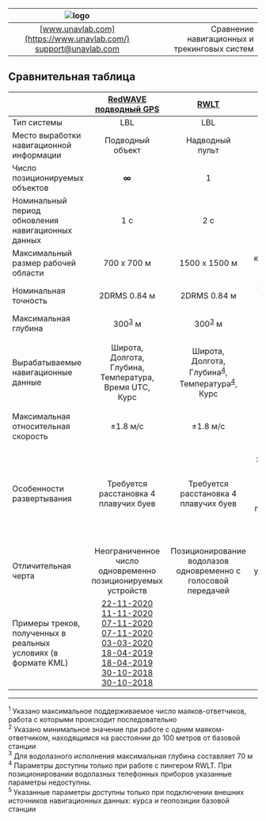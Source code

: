 | ![logo](https://ucnl.github.io/documentation/sm_logo.png) | |
| :---: | ---: |
| [www.unavlab.com](https://www.unavlab.com/) <br/> [support@unavlab.com](mailto:support@unavlab.com) | Сравнение навигационных и трекинговых систем |


## Сравнительная таблица

|  | [RedWAVE подводный GPS](/documentation/RU/RedWAVE/RedWAVE_DataBrief_ru.md) | [RWLT](/documentation/RU/RWLT/RWLT_DataBrief_ru.md) | [Zima USBL](/documentation/RU/Zima/Zima_DataBrief_ru.md) | [WAYU](/documentation/RU/WAYU/WAYU_DataBrief_ru.md) | [uWAVE USBL](/documentation/RU/uWAVE/uWAVE_USBL_DataBrief_ru.md) |
| :---                                               | :---:                 | :---:           | :---:                           | :---:           | :---:                |
| Тип системы                                        | LBL                   | LBL             | USBL                            | LBL             | USBL                 |
| Место выработки навигационной информации           | Подводный <br/> объект | Надводный <br/> пульт | Надводный <br/> пульт | Надводный <br/> пульт | Надводный <br/> пульт |
| Число позиционируемых объектов                     | **∞**                  | 1               | до 23<sup>[1](#footnote1)</sup> | 1               | до 20<sup>[1](#footnote1)</sup>                |
| Номинальный период обновления навигационных данных | 1 с                   | 2 с             | ≥ 3.6<sup>[2](#footnote2)</sup> с | 2 c           | ≥ 3.6<sup>[2](#footnote2)</sup> c                |
| Максимальный размер рабочей области            | 700 х 700 м           | 1500 x 1500 м   | круг R = 8000 м      | 300 x 300 м     | круг R = 1000 м |
| Номинальная точность                               | 2DRMS 0.84 м          | 2DRMS 0.84 м    | 1° (≈17 м на удалении 1000 м) | 2DRMS 2 м | 2° (≈35 м на удалении 1000 м) |
| Максимальная глубина                               | 300<sup>[3](#footnote3)</sup> м | 300<sup>[3](#footnote3)</sup> м | 300 м | 100 м | 300 м |
| Вырабатываемые навигационные данные                | Широта, <br/> Долгота, <br/> Глубина, <br/> Температура, <br/> Время UTC, <br/> Курс | Широта, <br/> Долгота, <br/> Глубина<sup>[4](#footnote4)</sup>, <br/> Температура<sup>[4](#footnote4)</sup>, <br/> Курс | Дальность, <br/> Азимут, <br/> Глубина, <br/> Заряд батареи, <br/> Широта<sup>[5](#footnote5)</sup>, <br/> Долгота<sup>[5](#footnote5)</sup> | Широта, <br/> Долгота, <br/> Курс | Дальность, <br/> Азимут, <br/> Глубина, <br/> Заряд батареи, <br/> Широта<sup>[4](#footnote5)</sup>, <br/> Долгота<sup>[5](#footnote4)</sup> | 
| Максимальная относительная скорость | ±1.8 м/с | ±1.8 м/с | ±2 м/с | ±1 м/с | ±1 м/с |
| Особенности развертывания | Требуется расстановка 4 плавучих буев | Требуется расстановка 4 плавучих буев | Требуется закрепление базовой станции на жесткой штанге и подключение внешнего GPS и компаса | Требуется расстановка 4 плавучих буев | Требуется закрепление базовой станции на жесткой штанге и подключение внешнего GPS и компаса |
| Отличительная черта | Неограниченное число одновременно позиционируемых устройств | Позиционирование водолазов одновременно с голосовой передачей | Функция передачи управляющих кодовых посылок | Максимально доступное решение для любительского применения | Двусторонняя передача данных |
| Примеры треков, полученных в реальных условиях (в формате KML) | [22-11-2020](/documentation/rednode_track_22-10-2020-13-39-24.kml) <br/> [11-11-2020](/documentation/UGPSHub_Tracks_14-31-20.kml) <br/> [07-11-2020](/documentation/7-11-2020_17-30.kml) <br/> [07-11-2020](/documentation/UGPSHub_Tracks_17-30-59.kml) <br/> [03-03-2020](/documentation/rednav_track_03-03-2020.kml) <br/> [18-04-2019](/documentation/rednode_track_18042019_092548.kml) <br/> [18-04-2019](/documentation/rednode_track_18042019_131504.kml) <br/> [30-10-2018](/documentation/rednav_track_30-10-2018_13-40.kml) <br/> [30-10-2018](/documentation/rednav_track_30-10-2018_21-42.kml) | | | [09-12-2020](/documentation/WAYU_Tracks_11-23-05_static.kml) <br/> [09-09-2020](/documentation/WAYU_Tracks_11-56-52_static_wide.kml) | |

________________
<a name="footnote1"><sup>1</sup></a> Указано максимальное поддерживаемое число маяков-ответчиков, работа с которыми происходит последовательно  
<a name="footnote2"><sup>2</sup></a> Указано минимальное значение при работе с одним маяком-ответчиком, находящимся на расстоянии до 100 метров от базовой станции  
<a name="footnote3"><sup>3</sup></a> Для водолазного исполнения максимальная глубина составляет 70 м  
<a name="footnote4"><sup>4</sup></a> Параметры доступны только при работе с пингером RWLT. При позиционировании водолазных телефонных приборов указанные параметры недоступны.  
<a name="footnote5"><sup>5</sup></a> Указанные параметры доступны только при подключении внешних источников навигационных данных: курса и геопозиции базовой станции  
  
